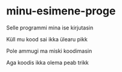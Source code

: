 # minu-esimene-proge

 Selle programmi mina ise kirjutasin
 
 Küll mu kood sai ikka ülearu pikk
 
 Pole ammugi ma miski koodimasin
 
 Aga koodis ikka olema peab trikk
